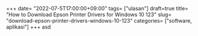 +++
date= "2022-07-5T17:00:00+09:00"
tags= ["ulasan"]
draft=true
title= "How to Download Epson Printer Drivers for Windows 10        123"
slug= "download-epson-printer-drivers-windows-10-123"
categories= ["software, aplikasi"]
+++
asd

